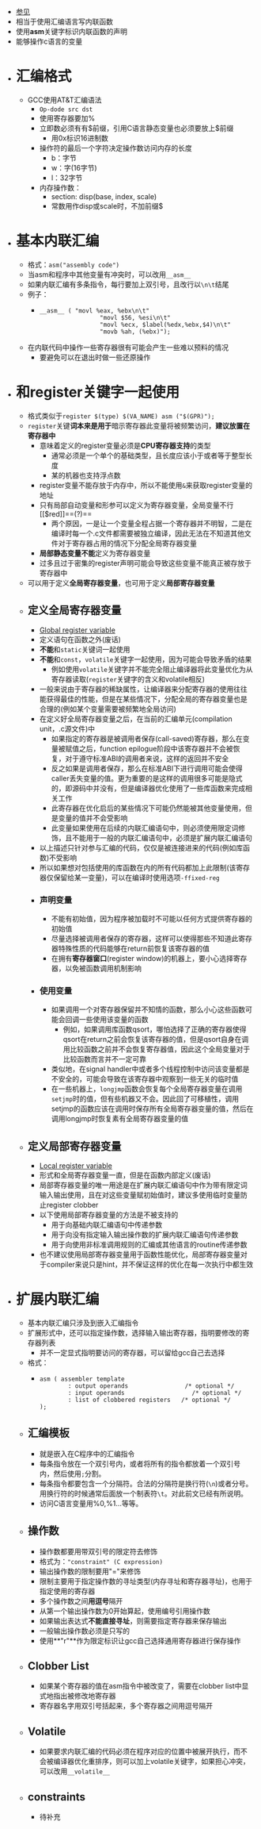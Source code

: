 - [参见](https://www.jianshu.com/p/1782e14a0766)
- 相当于使用汇编语言写内联函数
- 使用**asm**关键字标识内联函数的声明
- 能够操作c语言的变量
- # 汇编格式
	- GCC使用AT&T汇编语法
		- ``Op-dode src dst``
		- 使用寄存器要加%
		- 立即数必须有有\$前缀，引用C语言静态变量也必须要放上$前缀
			- 用0x标识16进制数
		- 操作符的最后一个字符决定操作数访问内存的长度
			- b：字节
			- w：字(16字节)
			- l：32字节
		- 内存操作数：
			- section: disp(base, index, scale)
			- 常数用作disp或scale时，不加前缀$
- # 基本内联汇编
	- 格式：``asm("assembly code")``
	- 当asm和程序中其他变量有冲突时，可以改用``__asm__``
	- 如果内联汇编有多条指令，每行要加上双引号，且改行以``\n\t``结尾
	- 例子：
		- ```
		  __asm__ ( "movl %eax, %ebx\n\t"
		                   "movl $56, %esi\n\t"
		                   "movl %ecx, $label(%edx,%ebx,$4)\n\t"
		                   "movb %ah, (%ebx)");
		  ```
	- 在内联代码中操作一些寄存器很有可能会产生一些难以预料的情况
		- 要避免可以在退出时做一些还原操作
- # 和register关键字一起使用
	- 格式类似于``register $(type) $(VA_NAME) asm ("$(GPR)");``
	- ``register``关键**词本来是用于**暗示寄存器此变量将被频繁访问，**建议放置在寄存器中**
		- 意味着定义的register变量必须是**CPU寄存器支持**的类型
			- 通常必须是一个单个的基础类型，且长度应该小于或者等于整型长度
			- 某的机器也支持浮点数
		- register变量不能存放于内存中，所以不能使用``&``来获取register变量的地址
		- 只有局部自动变量和形参可以定义为寄存器变量，全局变量不行[[$red]]==(?)==
			- 两个原因，一是让一个变量全程占据一个寄存器并不明智，二是在编译时每一个.c文件都需要被独立编译，因此无法在不知道其他文件对于寄存器占用的情况下分配全局寄存器变量
		- **局部静态变量不能**定义为寄存器变量
		- 过多且过于密集的register声明可能会导致这些变量不能真正被存放于寄存器中
	- 可以用于定义**全局寄存器变量**，也可用于定义**局部寄存器变量**
	- ## 定义全局寄存器变量
		- [Global register variable](https://gcc.gnu.org/onlinedocs/gcc/Global-Register-Variables.html#Global-Register-Variables)
		- 定义语句在函数之外(废话)
		- **不能**和``static``关键词一起使用
		- **不能**和``const``，``volatile``关键字一起使用，因为可能会导致矛盾的结果
			- 例如使用``volatile``关键字并不能完全阻止编译器将此变量优化为从寄存器读取(``register``关键字的含义和volatile相反)
		- 一般来说由于寄存器的稀缺属性，让编译器来分配寄存器的使用往往能获得最佳的性能，但是在某些情况下，分配全局的寄存器变量也是合理的(例如某个变量需要被频繁地全局访问)
		- 在定义好全局寄存器变量之后，在当前的汇编单元(compilation unit，.c源文件)中
			- 如果指定的寄存器是被调用者保存(call-saved)寄存器，那么在变量被赋值之后，function epilogue阶段中该寄存器并不会被恢复，对于遵守标准ABI的调用者来说，这样的返回并不安全
			- 反之如果是调用者保存，那么在标准ABI下进行调用可能会使得caller丢失变量的值。更为重要的是这样的调用很多可能是隐式的，即源码中并没有，但是编译器优化使用了一些库函数来完成相关工作
			- 此寄存器在优化启后的某些情况下可能仍然能被其他变量使用，但是变量的值并不会受影响
			- 此变量如果使用在后续的内联汇编语句中，则必须使用限定词修饰，且不能用于一般的内联汇编语句中，必须是扩展内联汇编语句
		- 以上描述只针对参与汇编的代码，仅仅是被连接进来的代码(例如库函数)不受影响
		- 所以如果想对包括使用的库函数在内的所有代码都加上此限制(该寄存器仅保留给某一变量)，可以在编译时使用选项``-ffixed-reg``
		- ### 声明变量
			- 不能有初始值，因为程序被加载时不可能以任何方式提供寄存器的初始值
			- 尽量选择被调用者保存的寄存器，这样可以使得那些不知道此寄存器特殊性质的代码能够在return前恢复该寄存器的值
			- 在拥有**寄存器窗口**(register window)的机器上，要小心选择寄存器，以免被函数调用机制影响
		- ### 使用变量
			- 如果调用一个对寄存器保留并不知情的函数，那么小心这些函数可能会回调一些使用该变量的函数
				- 例如，如果调用库函数qsort，哪怕选择了正确的寄存器使得qsort在return之前会恢复该寄存器的值，但是qsort自身在调用比较函数之前并不会恢复寄存器值，因此这个全局变量对于比较函数而言并不一定可靠
			- 类似地，在signal handler中或者多个线程控制中访问该变量都是不安全的，可能会导致在该寄存器中观察到一些无关的临时值
			- 在一些机器上，``longjmp``函数会恢复每个全局寄存器变量在调用``setjmp``时的值，但有些机器又不会。因此回了可移植性，调用setjmp的函数应该在调用时保存所有全局寄存器变量的值，然后在调用longjmp时恢复素有全局寄存器变量的值
	- ## 定义局部寄存器变量
		- [Local register variable](https://gcc.gnu.org/onlinedocs/gcc/Local-Register-Variables.html)
		- 形式和全局寄存器变量一直，但是在函数内部定义(废话)
		- 局部寄存器变量的唯一用途是在扩展内联汇编语句中作为带有限定词输入输出使用，且在对这些变量赋初始值时，建议多使用临时变量防止register clobber
		- 以下使用局部寄存器变量的方法是不被支持的
			- 用于向基础内联汇编语句中传递参数
			- 用于向没有指定输入输出操作数的扩展内联汇编语句传递参数
			- 用于向使用非标准调用规则的汇编或其他语言的routine传递参数
		- 也不建议使用局部寄存器变量用于函数性能优化，局部寄存器变量对于compiler来说只是hint，并不保证这样的优化在每一次执行中都生效
- # 扩展内联汇编
	- 基本内联汇编只涉及到嵌入汇编指令
	- 扩展形式中，还可以指定操作数，选择输入输出寄存器，指明要修改的寄存器列表
		- 并不一定显式指明要访问的寄存器，可以留给gcc自己去选择
	- 格式：
		- ```
		  asm ( assembler template
		          : output operands                /* optional */
		          : input operands                   /* optional */
		          : list of clobbered registers   /* optional */
		  );
		  ```
	- ## 汇编模板
		- 就是嵌入在C程序中的汇编指令
		- 每条指令放在一个双引号内，或者将所有的指令都放着一个双引号内，然后使用``;``分割。
		- 每条指令都要包含一个分隔符。合法的分隔符是换行符(``\n``)或者分号。用换行符的时候通常后面放一个制表符``\t``。对此前文已经有所说明。
		- 访问C语言变量用%0,%1…等等。
	- ## 操作数
		- 操作数都要用带双引号的限定符去修饰
		- 格式为：``"constraint" (C expression)``
		- 输出操作数的限制要用"="来修饰
		- 限制主要用于指定操作数的寻址类型(内存寻址和寄存器寻址)，也用于指定使用的寄存器
		- 多个操作数之间**用逗号**隔开
		- 从第一个输出操作数为0开始算起，使用编号引用操作数
		- 如果输出表达式**不能直接寻址**，则需要指定寄存器来保存输出
		- 一般输出操作数必须是只写的
		- 使用**"r"**作为限定标识让gcc自己选择通用寄存器进行保存操作
	- ## Clobber List
		- 如果某个寄存器的值在asm指令中被改变了，需要在clobber list中显式地指出被修改地寄存器
		- 寄存器名字用双引号括起来，多个寄存器之间用逗号隔开
	- ## Volatile
		- 如果要求内联汇编的代码必须在程序对应的位置中被展开执行，而不会被编译器优化重排序，则可以加上volatile关键字，如果担心冲突，可以改用``__volatile__``
	- ## constraints
		- 待补充